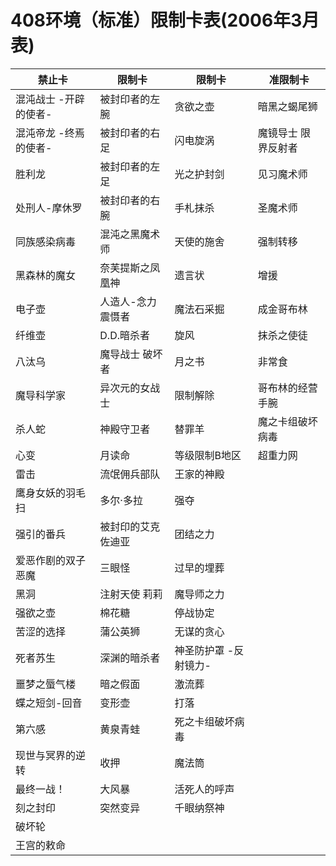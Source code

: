 # 408环境（标准）限制卡表(2006年3月表)

| 禁止卡                | 限制卡             | 限制卡              |准限制卡              |
| --------------------- | ------------------ | --------------------- | ------------------- |
| 混沌战士 -开辟的使者- | 被封印者的左腕     | 贪欲之壶              | 暗黑之蝎尾狮        |
| 混沌帝龙 -终焉的使者- | 被封印者的右足     | 闪电旋涡              | 魔镜导士 限界反射者 |
| 胜利龙                | 被封印者的左足     | 光之护封剑            | 见习魔术师          |
| 处刑人-摩休罗         | 被封印者的右腕     | 手札抹杀              | 圣魔术师            |
| 同族感染病毒          | 混沌之黑魔术师     | 天使的施舍            | 强制转移            |
| 黑森林的魔女          | 奈芙提斯之凤凰神   | 遗言状                | 增援                |
| 电子壶                | 人造人-念力震慑者  | 魔法石采掘            | 成金哥布林          |
| 纤维壶                | D.D.暗杀者         | 旋风                  | 抹杀之使徒          |
| 八汰乌                | 魔导战士 破坏者    | 月之书                | 非常食              |
| 魔导科学家            | 异次元的女战士     | 限制解除              | 哥布林的经营手腕    |
| 杀人蛇                | 神殿守卫者         | 替罪羊                | 魔之卡组破坏病毒    |
| 心变                  | 月读命             | 等级限制B地区         | 超重力网            |
| 雷击                  | 流氓佣兵部队       | 王家的神殿            |                     |
| 鹰身女妖的羽毛扫      | 多尔·多拉          | 强夺                  |                     |
| 强引的番兵            | 被封印的艾克佐迪亚 | 团结之力              |                     |
| 爱恶作剧的双子恶魔    | 三眼怪             | 过早的埋葬            |                     |
| 黑洞                  | 注射天使 莉莉      | 魔导师之力            |                     |
| 强欲之壶              | 棉花糖             | 停战协定              |                     |
| 苦涩的选择            | 蒲公英狮           | 无谋的贪心            |                     |
| 死者苏生              | 深渊的暗杀者       | 神圣防护罩 -反射镜力- |                     |
| 噩梦之蜃气楼          | 暗之假面           | 激流葬                |                     |
| 蝶之短剑-回音         | 变形壶             | 打落                  |                     |
| 第六感                | 黄泉青蛙           | 死之卡组破坏病毒      |                     |
| 现世与冥界的逆转      | 收押               | 魔法筒                |                     |
| 最终一战！            | 大风暴             | 活死人的呼声          |                     |
| 刻之封印              | 突然变异           | 千眼纳祭神            |                     |
| 破坏轮                |                    |                       |                     |
| 王宫的敕命            |                    |                       |                     |
